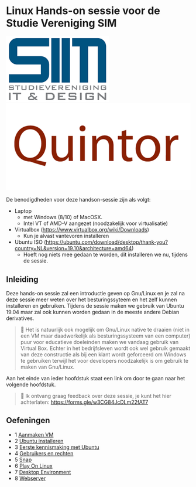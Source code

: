 # Linux Hands-on sessie voor de Studie Vereniging SIM

 ![](img/sim.png) ![](img/quintor.png)

De benodigdheden voor deze handson-sessie zijn als volgt:

- Laptop 
  - met Windows (8/10) of MacOSX.
  - Intel VT of AMD-V aangezet (noodzakelijk voor  virtualisatie)
- Virtualbox (https://www.virtualbox.org/wiki/Downloads) 
  - Kun je alvast vantevoren installeren
- Ubuntu ISO (https://ubuntu.com/download/desktop/thank-you?country=NL&version=19.10&architecture=amd64)
  - Hoeft nog niets mee gedaan te worden, dit installeren we nu, tijdens de sessie.

## Inleiding

Deze hands-on sessie zal een introductie geven op Gnu/Linux en je zal na deze sessie meer weten over het besturingssyteem en het zelf kunnen installeren en gebruiken. Tijdens de sessie maken we gebruik van Ubuntu 19.04 maar zal ook kunnen worden gedaan in de meeste andere Debian derivatives. 

> :pushpin: Het is natuurlijk ook mogelijk om Gnu/Linux native te draaien (niet in een VM maar daadwerkelijk als besturingssysteem van een computer) puur voor educatieve doeleinden maken we vandaag gebruik van Virtual Box. Echter in het bedrijfsleven wordt ook wel gebruik gemaakt van deze constructie als bij een klant wordt geforceerd om Windows te gebruiken terwijl het voor developers noodzakelijk is om gebruik te maken van Gnu/Linux.

Aan het einde van ieder hoofdstuk staat een link om door te gaan naar het volgende hoofdstuk.

>  :tomato: Ik ontvang graag feedback over deze sessie, je kunt het hier achterlaten: https://forms.gle/w3CG84JcDLm22fAT7

## Oefeningen

* 1 [Aanmaken VM](https://github.com/xanvierb/radboud-linux/tree/master/aamaken_vm)
* 2 [Ubuntu installeren](https://github.com/xanvierb/radboud-linux/tree/master/install_ubuntu)
* 3 [Eerste kennismaking met Ubuntu](https://github.com/xanvierb/radboud-linux/tree/master/kennismaking)
* 4 [Gebruikers en rechten](https://github.com/xanvierb/radboud-linux/tree/master/users)
* 5 [Snap](https://github.com/xanvierb/radboud-linux/tree/master/snap)
* 6 [Play On Linux](https://github.com/xanvierb/radboud-linux/tree/master/playonlinux)
* 7 [Desktop Environment](https://github.com/xanvierb/radboud-linux/tree/master/desktopenv)
* 8 [Webserver](https://github.com/xanvierb/radboud-linux/tree/master/webserver)